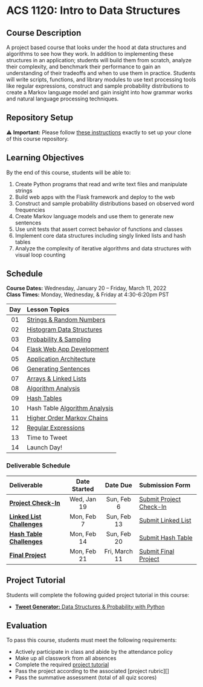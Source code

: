 # ACS 1120: Intro to Data Structures

## Course Description

A project based course that looks under the hood at data structures and algorithms to see how they work. In addition to implementing these structures in an application; students will build them from scratch, analyze their complexity, and benchmark their performance to gain an understanding of their tradeoffs and when to use them in practice. Students will write scripts, functions, and library modules to use text processing tools like regular expressions, construct and sample probability distributions to create a Markov language model and gain insight into how grammar works and natural language processing techniques.

## Repository Setup

:warning: **Important:** Please follow [these instructions](Setup.md) exactly to set up your clone of this course repository.

## Learning Objectives

By the end of this course, students will be able to:

1. Create Python programs that read and write text files and manipulate strings
2. Build web apps with the Flask framework and deploy to the web
3. Construct and sample probability distributions based on observed word frequencies
4. Create Markov language models and use them to generate new sentences
5. Use unit tests that assert correct behavior of functions and classes
6. Implement core data structures including singly linked lists and hash tables
7. Analyze the complexity of iterative algorithms and data structures with visual loop counting

## Schedule

**Course Dates:** Wednesday, January 20 – Friday, March 11, 2022<br>
**Class Times:** Monday, Wednesday, & Friday at 4:30-6:20pm PST

Day | Lesson Topics
:-: | :------------------------------------------
01  | [Strings & Random Numbers]
02  | [Histogram Data Structures]
03  | [Probability & Sampling]
04  | [Flask Web App Development]
05  | [Application Architecture]
06  | [Generating Sentences]
07  | [Arrays & Linked Lists]
08  | [Algorithm Analysis]
09  | [Hash Tables]
10  | Hash Table [Algorithm Analysis]
11  | [Higher Order Markov Chains][final project]
12  | [Regular Expressions]
13  | Time to Tweet
14  | Launch Day!

### Deliverable Schedule

Deliverable                                       | Date Started |   Date Due    | Submission Form
:------------------------------------------------ | :----------: | :-----------: | :--------------------------------------------------------------------------------------
**[Project Check-In][flask web app development]** | Wed, Jan 19  |  Sun, Feb 6   | [Submit Project Check-In](https://www.gradescope.com/courses/76047/assignments/1826588)
**[Linked List Challenges]**                      |  Mon, Feb 7  |  Sun, Feb 13  | [Submit Linked List](https://www.gradescope.com/courses/76047/assignments/1829207)
**[Hash Table Challenges]**                       | Mon, Feb 14  |  Sun, Feb 20  | [Submit Hash Table](https://www.gradescope.com/courses/76047/assignments/1829208)
**[Final Project]**                               | Mon, Feb 21  | Fri, March 11 | [Submit Final Project](https://www.gradescope.com/courses/76047/assignments/1826588)

## Project Tutorial

Students will complete the following guided project tutorial in this course:

- [**Tweet Generator:** Data Structures & Probability with Python](https://bit.ly/tutorial-tweet-generator)

## Evaluation

To pass this course, students must meet the following requirements:

- Actively participate in class and abide by the attendance policy
- Make up all classwork from all absences
- Complete the required [project tutorial](#project-tutorial)
- Pass the project according to the associated [project rubric][]
- Pass the summative assessment (total of all quiz scores) <!-- - Review the [quiz study guides][quiz] with the lesson topics and learning outcomes (skills) you need to demonstrate, links to the best lesson activities, slides, and resources to review while preparing -->

[algorithm analysis]: Lessons/AlgorithmAnalysis.md
[application architecture]: Lessons/Architecture.md
[arrays & linked lists]: Lessons/ArraysLinkedLists.md
[due]: ReadMe.md#Deliverable-Schedule
[final project]: Lessons/MarkovChains.md
[flask web app development]: Lessons/FlaskWebApp.md
[generating sentences]: Lessons/Sentences.md
[hash table challenges]: Lessons/HashTables.md#Challenges
[hash tables]: Lessons/HashTables.md
[higher order markov chains]: Lessons/MarkovChains.md
[histogram data structures]: Lessons/Histograms.md
[linked list challenges]: Lessons/ArraysLinkedLists.md#Challenges
[probability & sampling]: Lessons/Probability.md
[project check-in]: Lessons/FlaskWebApp.md
[quiz]: StudyGuides.md
[quiz study guides]: StudyGuides.md
[regular expressions]: Lessons/RegularExpressions.md
[strings & random numbers]: Lessons/RandomStrings.md
